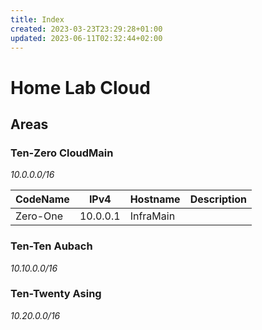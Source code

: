 ```yaml
---
title: Index
created: 2023-03-23T23:29:28+01:00
updated: 2023-06-11T02:32:44+02:00
---
```

# Home Lab Cloud

## Areas

### Ten-Zero CloudMain
*10.0.0.0/16*

| CodeName | IPv4 | Hostname | Description |
| - | - | - | - |
Zero-One | 10.0.0.1 | InfraMain | 

### Ten-Ten Aubach
*10.10.0.0/16*

### Ten-Twenty Asing
*10.20.0.0/16*
